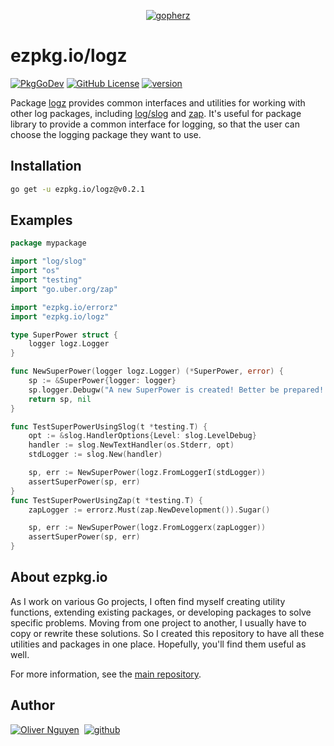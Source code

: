 <div align="center">

[![gopherz](https://ezpkg.io/_/gopherz.svg)](https://ezpkg.io)

</div>

# ezpkg.io/logz

[![PkgGoDev](https://pkg.go.dev/badge/ezpkg.io/logz)](https://pkg.go.dev/ezpkg.io/logz)
[![GitHub License](https://img.shields.io/github/license/ezpkg/logz)](https://github.com/ezpkg/logz/tree/main/LICENSE)
[![version](https://img.shields.io/github/v/tag/ezpkg/logz?label=version)](https://pkg.go.dev/ezpkg.io/logz?tab=versions)

Package [logz](https://pkg.go.dev/ezpkg.io/logz) provides common interfaces and utilities for working with other log packages, including [log/slog](https://pkg.go.dev/log/slog) and [zap](https://pkg.go.dev/go.uber.org/zap). It's useful for package library to provide a common interface for logging, so that the user can choose the logging package they want to use.

## Installation

```sh
go get -u ezpkg.io/logz@v0.2.1
```

## Examples

```go
package mypackage

import "log/slog"
import "os"
import "testing"
import "go.uber.org/zap"

import "ezpkg.io/errorz"
import "ezpkg.io/logz"

type SuperPower struct {
	logger logz.Logger
}

func NewSuperPower(logger logz.Logger) (*SuperPower, error) {
	sp := &SuperPower{logger: logger}
	sp.logger.Debugw("A new SuperPower is created! Better be prepared! 🔥")
	return sp, nil
}

func TestSuperPowerUsingSlog(t *testing.T) {
	opt := &slog.HandlerOptions{Level: slog.LevelDebug}
	handler := slog.NewTextHandler(os.Stderr, opt)
	stdLogger := slog.New(handler)

	sp, err := NewSuperPower(logz.FromLoggerI(stdLogger))
	assertSuperPower(sp, err)
}
func TestSuperPowerUsingZap(t *testing.T) {
	zapLogger := errorz.Must(zap.NewDevelopment()).Sugar()

	sp, err := NewSuperPower(logz.FromLoggerx(zapLogger))
	assertSuperPower(sp, err)
}
```

## About ezpkg.io

As I work on various Go projects, I often find myself creating utility functions, extending existing packages, or developing packages to solve specific problems. Moving from one project to another, I usually have to copy or rewrite these solutions. So I created this repository to have all these utilities and packages in one place. Hopefully, you'll find them useful as well.

For more information, see the [main repository](https://github.com/ezpkg/ezpkg).

## Author

[![Oliver Nguyen](https://olivernguyen.io/_/badge.svg)](https://olivernguyen.io)&nbsp;&nbsp;[![github](https://img.shields.io/badge/GitHub-100000?style=for-the-badge&logo=github&logoColor=white)](https://github.com/iOliverNguyen)

